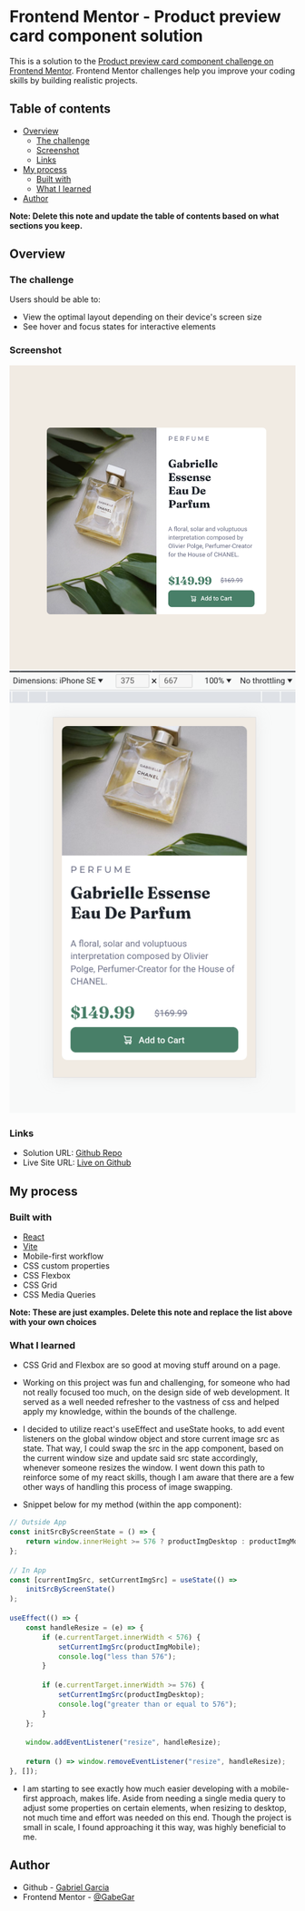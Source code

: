 # Frontend Mentor - Product preview card component solution

This is a solution to the [Product preview card component challenge on Frontend Mentor](https://www.frontendmentor.io/challenges/product-preview-card-component-GO7UmttRfa). Frontend Mentor challenges help you improve your coding skills by building realistic projects.

## Table of contents

-   [Overview](#overview)
    -   [The challenge](#the-challenge)
    -   [Screenshot](#screenshot)
    -   [Links](#links)
-   [My process](#my-process)
    -   [Built with](#built-with)
    -   [What I learned](#what-i-learned)
-   [Author](#author)

**Note: Delete this note and update the table of contents based on what sections you keep.**

## Overview

### The challenge

Users should be able to:

-   View the optimal layout depending on their device's screen size
-   See hover and focus states for interactive elements

### Screenshot

![Desktop version of the completed challenge](./src/screenshots/desktop-ver.png)
![Mobile version of the completed challenge](./src/screenshots/mobile-ver.png)

### Links

-   Solution URL: [Github Repo](https://github.com/GabeGar/FM-product-preview-card-component)
-   Live Site URL: [Live on Github](https://gabegar.github.io/FM-product-preview-card-component/)

## My process

### Built with

-   [React](https://reactjs.org/)
-   [Vite](https://https://vitejs.dev/)
-   Mobile-first workflow
-   CSS custom properties
-   CSS Flexbox
-   CSS Grid
-   CSS Media Queries

**Note: These are just examples. Delete this note and replace the list above with your own choices**

### What I learned

-   CSS Grid and Flexbox are so good at moving stuff around on a page.

-   Working on this project was fun and challenging, for someone who had not really focused too much, on the design side of web development. It served as a well needed refresher to the vastness of css and helped apply my knowledge, within the bounds of the challenge.

-   I decided to utilize react's useEffect and useState hooks, to add event listeners on the global window object and store current image src as state. That way, I could swap the src in the app component, based on the current window size and update said src state accordingly, whenever someone resizes the window. I went down this path to reinforce some of my react skills, though I am aware that there are a few other ways of handling this process of
    image swapping.

-   Snippet below for my method (within the app component):

```js - react
// Outside App
const initSrcByScreenState = () => {
    return window.innerHeight >= 576 ? productImgDesktop : productImgMobile;
};

// In App
const [currentImgSrc, setCurrentImgSrc] = useState(() =>
    initSrcByScreenState()
);

useEffect(() => {
    const handleResize = (e) => {
        if (e.currentTarget.innerWidth < 576) {
            setCurrentImgSrc(productImgMobile);
            console.log("less than 576");
        }

        if (e.currentTarget.innerWidth >= 576) {
            setCurrentImgSrc(productImgDesktop);
            console.log("greater than or equal to 576");
        }
    };

    window.addEventListener("resize", handleResize);

    return () => window.removeEventListener("resize", handleResize);
}, []);
```

-   I am starting to see exactly how much easier developing with a mobile-first approach, makes life. Aside from needing a single media query to adjust some properties on certain elements, when resizing to desktop, not much time and effort was needed on this end. Though the project is small in scale, I found approaching it this way, was highly beneficial to me.

## Author

-   Github - [Gabriel Garcia](https://github.com/GabeGar)
-   Frontend Mentor - [@GabeGar](https://www.frontendmentor.io/profile/GabeGar)
